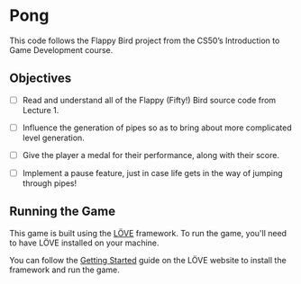 # Pong
This code follows the Flappy Bird project from the CS50’s Introduction to Game Development course.


## Objectives
- [ ] Read and understand all of the Flappy (Fifty!) Bird source code from Lecture 1.
- [ ] Influence the generation of pipes so as to bring about more complicated level generation.
- [ ] Give the player a medal for their performance, along with their score.
- [ ] Implement a pause feature, just in case life gets in the way of jumping through pipes!



## Running the Game
This game is built using the [LÖVE](https://love2d.org/) framework. To run the game, you'll need to have LÖVE installed on your machine.

You can follow the [Getting Started](https://love2d.org/wiki/Getting_Started) guide on the LÖVE website to install the framework and run the game.